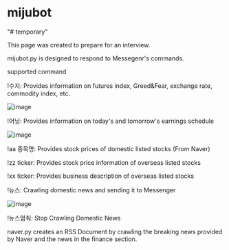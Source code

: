 # mijubot

"# temporary"

This page was created to prepare for an interview.

mijubot.py is designed to respond to Messegenr's commands.

supported command

!수지: Provides information on futures index, Greed&Fear, exchange rate, commodity index, etc.

![image](https://github.com/eagerjacktly/mijubot/assets/107390727/a25967c6-257a-4a5b-b697-ad28579dd187)

!어닝: Provides information on today's and tomorrow's earnings schedule

![image](https://github.com/eagerjacktly/mijubot/assets/107390727/ac24289e-2e6b-4530-836c-e2a0457f1abb)

!aa 종목명: Provides stock prices of domestic listed stocks (From Naver)

!zz ticker: Provides stock price information of overseas listed stocks

!xx ticker: Provides business description of overseas listed stocks

!뉴스: Crawling domestic news and sending it to Messenger

![image](https://github.com/eagerjacktly/mijubot/assets/107390727/7c29b0dc-5f3f-4a50-8414-833dc0388981)

!뉴스멈춰: Stop Crawling Domestic News

naver.py creates an RSS Document by crawling the breaking news provided by Naver and the news in the finance section.
